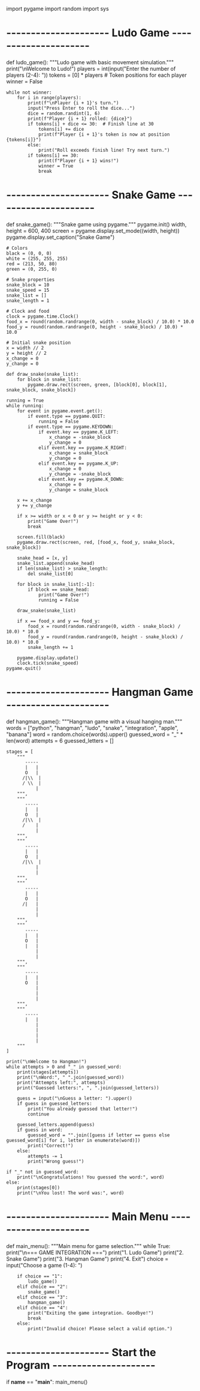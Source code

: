 import pygame
import random
import sys

# --------------------- Ludo Game ---------------------
def ludo_game():
    """Ludo game with basic movement simulation."""
    print("\nWelcome to Ludo!")
    players = int(input("Enter the number of players (2-4): "))
    tokens = [0] * players  # Token positions for each player
    winner = False

    while not winner:
        for i in range(players):
            print(f"\nPlayer {i + 1}'s turn.")
            input("Press Enter to roll the dice...")
            dice = random.randint(1, 6)
            print(f"Player {i + 1} rolled: {dice}")
            if tokens[i] + dice <= 30:  # Finish line at 30
                tokens[i] += dice
                print(f"Player {i + 1}'s token is now at position {tokens[i]}")
            else:
                print("Roll exceeds finish line! Try next turn.")
            if tokens[i] == 30:
                print(f"Player {i + 1} wins!")
                winner = True
                break

# --------------------- Snake Game ---------------------
def snake_game():
    """Snake game using pygame."""
    pygame.init()
    width, height = 600, 400
    screen = pygame.display.set_mode((width, height))
    pygame.display.set_caption("Snake Game")

    # Colors
    black = (0, 0, 0)
    white = (255, 255, 255)
    red = (213, 50, 80)
    green = (0, 255, 0)

    # Snake properties
    snake_block = 10
    snake_speed = 15
    snake_list = []
    snake_length = 1

    # Clock and food
    clock = pygame.time.Clock()
    food_x = round(random.randrange(0, width - snake_block) / 10.0) * 10.0
    food_y = round(random.randrange(0, height - snake_block) / 10.0) * 10.0

    # Initial snake position
    x = width // 2
    y = height // 2
    x_change = 0
    y_change = 0

    def draw_snake(snake_list):
        for block in snake_list:
            pygame.draw.rect(screen, green, [block[0], block[1], snake_block, snake_block])

    running = True
    while running:
        for event in pygame.event.get():
            if event.type == pygame.QUIT:
                running = False
            if event.type == pygame.KEYDOWN:
                if event.key == pygame.K_LEFT:
                    x_change = -snake_block
                    y_change = 0
                elif event.key == pygame.K_RIGHT:
                    x_change = snake_block
                    y_change = 0
                elif event.key == pygame.K_UP:
                    x_change = 0
                    y_change = -snake_block
                elif event.key == pygame.K_DOWN:
                    x_change = 0
                    y_change = snake_block

        x += x_change
        y += y_change

        if x >= width or x < 0 or y >= height or y < 0:
            print("Game Over!")
            break

        screen.fill(black)
        pygame.draw.rect(screen, red, [food_x, food_y, snake_block, snake_block])

        snake_head = [x, y]
        snake_list.append(snake_head)
        if len(snake_list) > snake_length:
            del snake_list[0]

        for block in snake_list[:-1]:
            if block == snake_head:
                print("Game Over!")
                running = False

        draw_snake(snake_list)

        if x == food_x and y == food_y:
            food_x = round(random.randrange(0, width - snake_block) / 10.0) * 10.0
            food_y = round(random.randrange(0, height - snake_block) / 10.0) * 10.0
            snake_length += 1

        pygame.display.update()
        clock.tick(snake_speed)
    pygame.quit()

# --------------------- Hangman Game ---------------------
def hangman_game():
    """Hangman game with a visual hanging man."""
    words = ["python", "hangman", "ludo", "snake", "integration", "apple", "banana"]
    word = random.choice(words).upper()
    guessed_word = "_" * len(word)
    attempts = 6
    guessed_letters = []

    stages = [
        """
           -----
           |   |
           O   |
          /|\\  |
          / \\  |
               |
        """,
        """
           -----
           |   |
           O   |
          /|\\  |
          /    |
               |
        """,
        """
           -----
           |   |
           O   |
          /|\\  |
               |
               |
        """,
        """
           -----
           |   |
           O   |
          /|   |
               |
               |
        """,
        """
           -----
           |   |
           O   |
           |   |
               |
               |
        """,
        """
           -----
           |   |
           O   |
               |
               |
               |
        """,
        """
           -----
           |   |
               |
               |
               |
               |
        """
    ]

    print("\nWelcome to Hangman!")
    while attempts > 0 and "_" in guessed_word:
        print(stages[attempts])
        print("\nWord:", " ".join(guessed_word))
        print("Attempts left:", attempts)
        print("Guessed letters:", ", ".join(guessed_letters))

        guess = input("\nGuess a letter: ").upper()
        if guess in guessed_letters:
            print("You already guessed that letter!")
            continue

        guessed_letters.append(guess)
        if guess in word:
            guessed_word = "".join([guess if letter == guess else guessed_word[i] for i, letter in enumerate(word)])
            print("Correct!")
        else:
            attempts -= 1
            print("Wrong guess!")

    if "_" not in guessed_word:
        print("\nCongratulations! You guessed the word:", word)
    else:
        print(stages[0])
        print("\nYou lost! The word was:", word)

# --------------------- Main Menu ---------------------
def main_menu():
    """Main menu for game selection."""
    while True:
        print("\n=== GAME INTEGRATION ===")
        print("1. Ludo Game")
        print("2. Snake Game")
        print("3. Hangman Game")
        print("4. Exit")
        choice = input("Choose a game (1-4): ")

        if choice == "1":
            ludo_game()
        elif choice == "2":
            snake_game()
        elif choice == "3":
            hangman_game()
        elif choice == "4":
            print("Exiting the game integration. Goodbye!")
            break
        else:
            print("Invalid choice! Please select a valid option.")

# --------------------- Start the Program ---------------------
if __name__ == "__main__":
    main_menu()
